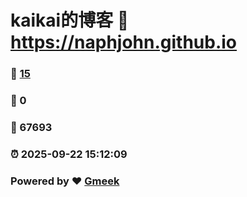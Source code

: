 # kaikai的博客 :link: https://naphjohn.github.io 
### :page_facing_up: [15](https://naphjohn.github.io/tag.html) 
### :speech_balloon: 0 
### :hibiscus: 67693 
### :alarm_clock: 2025-09-22 15:12:09 
### Powered by :heart: [Gmeek](https://github.com/Meekdai/Gmeek)
